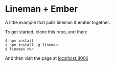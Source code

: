 # Lineman + Ember

A little example that pulls lineman & ember together.

To get started, clone this repo, and then:

```
$ npm install
$ npm install -g lineman
$ lineman run
```

And then visit the page at [localhost:8000](http://localhost:8000)
